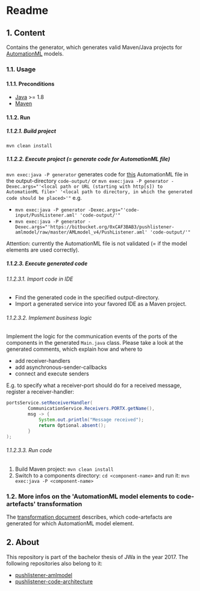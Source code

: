 # Readme

## 1. Content
Contains the generator, which generates valid Maven/Java projects for [AutomationML][AutomationML page] models.

### 1.1. Usage

#### 1.1.1. Preconditions
 * [Java][Java page] >= 1.8
 * [Maven][Maven page]

#### 1.1.2. Run

##### 1.1.2.1. Build project
`mvn clean install`

##### 1.1.2.2. Execute project (= generate code for AutomationML file)
`mvn exec:java -P generator` generates code for [this][PushListener file] AutomationML file in the output-directory `code-output/`
or
`mvn exec:java -P generator -Dexec.args="'<local path or URL (starting with http[s]) to AutomationML file>' '<local path to directory, in which the generated code should be placed>'"`
e.g.
 * `mvn exec:java -P generator -Dexec.args="'code-input/PushListener.aml' 'code-output/'"`
 * `mvn exec:java -P generator -Dexec.args="'https://bitbucket.org/0xCAF3BAB3/pushlistener-amlmodel/raw/master/AMLmodel_v4/PushListener.aml' 'code-output/'"`

Attention: currently the AutomationML file is not validated (= if the model elements are used correctly).

##### 1.1.2.3. Execute generated code

###### 1.1.2.3.1. Import code in IDE
 * Find the generated code in the specified output-directory.
 * Import a generated service into your favored IDE as a Maven project.

###### 1.1.2.3.2. Implement business logic
Implement the logic for the communication events of the ports of the components in the generated `Main.java` class.
Please take a look at the generated comments, which explain how and where to
 * add receiver-handlers
 * add asynchronous-sender-callbacks
 * connect and execute senders

E.g. to specify what a receiver-port should do for a received message, register a receiver-handler:
```java
portsService.setReceiverHandler(
        CommunicationService.Receivers.PORTX.getName(),
        msg -> {
            System.out.println("Message received");
            return Optional.absent();
        }
);
```

###### 1.1.2.3.3. Run code
 1. Build Maven project: `mvn clean install`
 2. Switch to a components directory: `cd <component-name>` and run it: `mvn exec:java -P <component-name>`

### 1.2. More infos on the 'AutomationML model elements to code-artefacts' transformation
The [transformation document][Transformation document directory] describes, which code-artefacts are generated for which AutomationML model element.

## 2. About
This repository is part of the bachelor thesis of JWa in the year 2017.
The following repositories also belong to it:

 * [pushlistener-amlmodel][pushlistener-amlmodel repository]
 * [pushlistener-code-architecture][pushlistener-code-architecture repository]


[Transformation document directory]: src/master/docs/AmlmodelToCodeTransformation/
[PushListener file]: https://bitbucket.org/0xCAF3BAB3/pushlistener-amlmodel/raw/master/AMLmodel_v4/PushListener.aml
[pushlistener-amlmodel repository]: https://bitbucket.org/0xCAF3BAB3/pushlistener-amlmodel/
[pushlistener-code-architecture repository]: https://bitbucket.org/0xCAF3BAB3/pushlistener-code-architecture/
[AutomationML page]: https://www.automationml.org/
[Java page]: https://www.java.com/
[Maven page]: https://maven.apache.org/